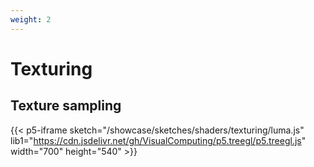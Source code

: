 ```yaml
---
weight: 2
---
```


# Texturing

## Texture sampling

{{< p5-iframe sketch="/showcase/sketches/shaders/texturing/luma.js" lib1="https://cdn.jsdelivr.net/gh/VisualComputing/p5.treegl/p5.treegl.js" width="700" height="540" >}}
